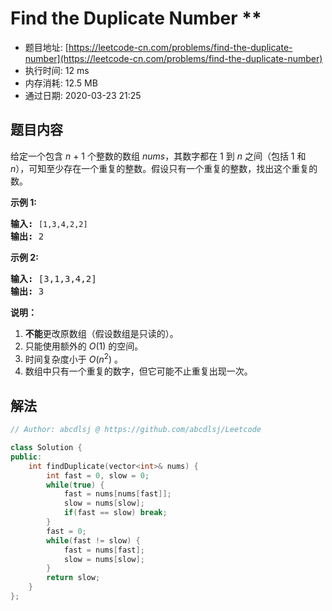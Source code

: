 # Find the Duplicate Number **
- 题目地址: [https://leetcode-cn.com/problems/find-the-duplicate-number](https://leetcode-cn.com/problems/find-the-duplicate-number)
- 执行时间: 12 ms
- 内存消耗: 12.5 MB
- 通过日期: 2020-03-23 21:25

## 题目内容
<p>给定一个包含 <em>n</em> + 1 个整数的数组 <em>nums</em>，其数字都在 1 到 <em>n </em>之间（包括 1 和 <em>n</em>），可知至少存在一个重复的整数。假设只有一个重复的整数，找出这个重复的数。</p>

<p><strong>示例 1:</strong></p>

<pre><strong>输入:</strong> <code>[1,3,4,2,2]</code>
<strong>输出:</strong> 2
</pre>

<p><strong>示例 2:</strong></p>

<pre><strong>输入:</strong> [3,1,3,4,2]
<strong>输出:</strong> 3
</pre>

<p><strong>说明：</strong></p>

<ol>
	<li><strong>不能</strong>更改原数组（假设数组是只读的）。</li>
	<li>只能使用额外的 <em>O</em>(1) 的空间。</li>
	<li>时间复杂度小于 <em>O</em>(<em>n</em><sup>2</sup>) 。</li>
	<li>数组中只有一个重复的数字，但它可能不止重复出现一次。</li>
</ol>


## 解法
```cpp
// Author: abcdlsj @ https://github.com/abcdlsj/Leetcode

class Solution {
public:
    int findDuplicate(vector<int>& nums) {
        int fast = 0, slow = 0;
        while(true) {
            fast = nums[nums[fast]];
            slow = nums[slow];
            if(fast == slow) break;
        }
        fast = 0;
        while(fast != slow) {
            fast = nums[fast];
            slow = nums[slow];
        }
        return slow;
    }
};

```